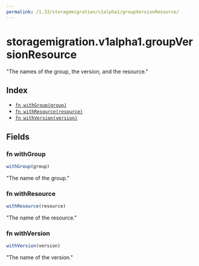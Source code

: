 ```yaml
---
permalink: /1.33/storagemigration/v1alpha1/groupVersionResource/
---
```


# storagemigration.v1alpha1.groupVersionResource

"The names of the group, the version, and the resource."

## Index

* [`fn withGroup(group)`](#fn-withgroup)
* [`fn withResource(resource)`](#fn-withresource)
* [`fn withVersion(version)`](#fn-withversion)

## Fields

### fn withGroup

```ts
withGroup(group)
```

"The name of the group."

### fn withResource

```ts
withResource(resource)
```

"The name of the resource."

### fn withVersion

```ts
withVersion(version)
```

"The name of the version."
